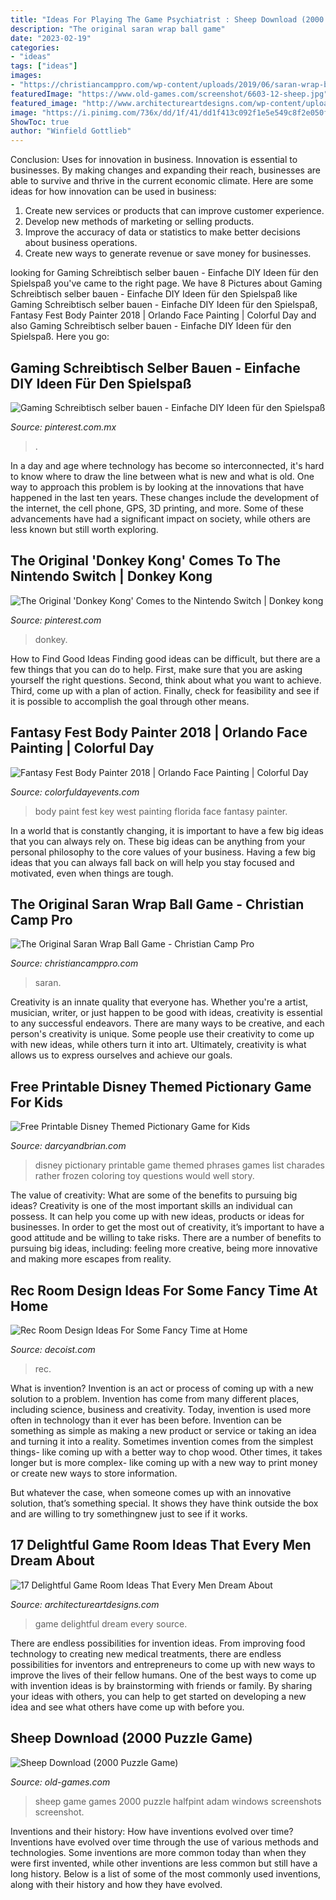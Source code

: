 ```yaml
---
title: "Ideas For Playing The Game Psychiatrist : Sheep Download (2000 Puzzle Game)"
description: "The original saran wrap ball game"
date: "2023-02-19"
categories:
- "ideas"
tags: ["ideas"]
images:
- "https://christiancamppro.com/wp-content/uploads/2019/06/saran-wrap-ball-game-7.jpg"
featuredImage: "https://www.old-games.com/screenshot/6603-12-sheep.jpg"
featured_image: "http://www.architectureartdesigns.com/wp-content/uploads/2015/10/49.jpg"
image: "https://i.pinimg.com/736x/dd/1f/41/dd1f413c092f1e5e549c8f2e050ff7a1.jpg"
ShowToc: true
author: "Winfield Gottlieb"
---
```



Conclusion: Uses for innovation in business.
Innovation is essential to businesses. By making changes and expanding their reach, businesses are able to survive and thrive in the current economic climate. Here are some ideas for how innovation can be used in business:
1. Create new services or products that can improve customer experience.
2. Develop new methods of marketing or selling products.
3. Improve the accuracy of data or statistics to make better decisions about business operations.
4. Create new ways to generate revenue or save money for businesses.

	

		
looking for Gaming Schreibtisch selber bauen - Einfache DIY Ideen für den Spielspaß you've came to the right page. We have 8 Pictures about Gaming Schreibtisch selber bauen - Einfache DIY Ideen für den Spielspaß like Gaming Schreibtisch selber bauen - Einfache DIY Ideen für den Spielspaß, Fantasy Fest Body Painter 2018 | Orlando Face Painting | Colorful Day and also Gaming Schreibtisch selber bauen - Einfache DIY Ideen für den Spielspaß. Here you go:
		
    
## Gaming Schreibtisch Selber Bauen - Einfache DIY Ideen Für Den Spielspaß

<img loading=lazy src="https://i.pinimg.com/736x/2e/58/16/2e581639393a16a9f864ca6afd48f91c.jpg" onerror="this.onerror=null;this.src='https://tse1.mm.bing.net/th?id=OIP.ngFWHHy6Pg33vu1DFLv6twHaJ3&amp;pid=15.1';" alt="Gaming Schreibtisch selber bauen - Einfache DIY Ideen für den Spielspaß">

_Source: pinterest.com.mx_

>. 

	

In a day and age where technology has become so interconnected, it's hard to know where to draw the line between what is new and what is old. One way to approach this problem is by looking at the innovations that have happened in the last ten years. These changes include the development of the internet, the cell phone, GPS, 3D printing, and more. Some of these advancements have had a significant impact on society, while others are less known but still worth exploring.

    
## The Original &#039;Donkey Kong&#039; Comes To The Nintendo Switch | Donkey Kong

<img loading=lazy src="https://i.pinimg.com/736x/dd/1f/41/dd1f413c092f1e5e549c8f2e050ff7a1.jpg" onerror="this.onerror=null;this.src='https://tse2.mm.bing.net/th?id=OIP.VBWgqWZe-Tw1NVhrJD8BMgHaE8&amp;pid=15.1';" alt="The Original &#039;Donkey Kong&#039; Comes to the Nintendo Switch | Donkey kong">

_Source: pinterest.com_

>donkey. 

	

How to Find Good Ideas
Finding good ideas can be difficult, but there are a few things that you can do to help. First, make sure that you are asking yourself the right questions. Second, think about what you want to achieve. Third, come up with a plan of action. Finally, check for feasibility and see if it is possible to accomplish the goal through other means.

    
## Fantasy Fest Body Painter 2018 | Orlando Face Painting | Colorful Day

<img loading=lazy src="https://colorfuldayevents.com/wp-content/florida-face-painter/fantasy-fest/body-paint-key-west.jpg" onerror="this.onerror=null;this.src='https://tse1.mm.bing.net/th?id=OIP.5TUIKkI5wpT4datFH1u5lQAAAA&amp;pid=15.1';" alt="Fantasy Fest Body Painter 2018 | Orlando Face Painting | Colorful Day">

_Source: colorfuldayevents.com_

>body paint fest key west painting florida face fantasy painter. 

	

In a world that is constantly changing, it is important to have a few big ideas that you can always rely on. These big ideas can be anything from your personal philosophy to the core values of your business. Having a few big ideas that you can always fall back on will help you stay focused and motivated, even when things are tough.

    
## The Original Saran Wrap Ball Game - Christian Camp Pro

<img loading=lazy src="https://christiancamppro.com/wp-content/uploads/2019/06/saran-wrap-ball-game-7.jpg" onerror="this.onerror=null;this.src='https://tse1.mm.bing.net/th?id=OIP.vx2MHIR0V6mTlstN8ChugQHaLj&amp;pid=15.1';" alt="The Original Saran Wrap Ball Game - Christian Camp Pro">

_Source: christiancamppro.com_

>saran. 

	

Creativity is an innate quality that everyone has. Whether you're a artist, musician, writer, or just happen to be good with ideas, creativity is essential to any successful endeavors. There are many ways to be creative, and each person's creativity is unique. Some people use their creativity to come up with new ideas, while others turn it into art. Ultimately, creativity is what allows us to express ourselves and achieve our goals.

    
## Free Printable Disney Themed Pictionary Game For Kids

<img loading=lazy src="https://www.darcyandbrian.com/wp-content/uploads/2020/01/Disney-Pictionary-3-pin-683x1024.png" onerror="this.onerror=null;this.src='https://tse2.mm.bing.net/th?id=OIP.WL4Dt-bSUKYCRvcR_0JC3QHaLG&amp;pid=15.1';" alt="Free Printable Disney Themed Pictionary Game for Kids">

_Source: darcyandbrian.com_

>disney pictionary printable game themed phrases games list charades rather frozen coloring toy questions would well story. 

	

The value of creativity: What are some of the benefits to pursuing big ideas?
Creativity is one of the most important skills an individual can possess. It can help you come up with new ideas, products or ideas for businesses. In order to get the most out of creativity, it’s important to have a good attitude and be willing to take risks. There are a number of benefits to pursuing big ideas, including: feeling more creative, being more innovative and making more escapes from reality.

    
## Rec Room Design Ideas For Some Fancy Time At Home

<img loading=lazy src="https://cdn.decoist.com/wp-content/uploads/2013/01/rec-room-design.jpg" onerror="this.onerror=null;this.src='https://tse1.mm.bing.net/th?id=OIP.UXmIL8Ixet-AlOZQX1W_tAHaFH&amp;pid=15.1';" alt="Rec Room Design Ideas For Some Fancy Time at Home">

_Source: decoist.com_

>rec. 

	

What is invention?
Invention is an act or process of coming up with a new solution to a problem. Invention has come from many different places, including science, business and creativity. Today, invention is used more often in technology than it ever has been before. 
Invention can be something as simple as making a new product or service or taking an idea and turning it into a reality. Sometimes invention comes from the simplest things- like coming up with a better way to chop wood. Other times, it takes longer but is more complex- like coming up with a new way to print money or create new ways to store information. 

But whatever the case, when someone comes up with an innovative solution, that’s something special. It shows they have think outside the box and are willing to try somethingnew just to see if it works.

    
## 17 Delightful Game Room Ideas That Every Men Dream About

<img loading=lazy src="http://www.architectureartdesigns.com/wp-content/uploads/2015/10/49.jpg" onerror="this.onerror=null;this.src='https://tse2.mm.bing.net/th?id=OIP.mo89v_oqh4GbMsQbkfG6SAHaFj&amp;pid=15.1';" alt="17 Delightful Game Room Ideas That Every Men Dream About">

_Source: architectureartdesigns.com_

>game delightful dream every source. 

	

There are endless possibilities for invention ideas. From improving food technology to creating new medical treatments, there are endless possibilities for inventors and entrepreneurs to come up with new ways to improve the lives of their fellow humans. One of the best ways to come up with invention ideas is by brainstorming with friends or family. By sharing your ideas with others, you can help to get started on developing a new idea and see what others have come up with before you.

    
## Sheep Download (2000 Puzzle Game)

<img loading=lazy src="https://www.old-games.com/screenshot/6603-12-sheep.jpg" onerror="this.onerror=null;this.src='https://tse3.mm.bing.net/th?id=OIP.ITShzVPn1uEv6fpmyfOmiAHaFj&amp;pid=15.1';" alt="Sheep Download (2000 Puzzle Game)">

_Source: old-games.com_

>sheep game games 2000 puzzle halfpint adam windows screenshots screenshot. 

	

Inventions and their history: How have inventions evolved over time?
Inventions have evolved over time through the use of various methods and technologies. Some inventions are more common today than when they were first invented, while other inventions are less common but still have a long history. Below is a list of some of the most commonly used inventions, along with their history and how they have evolved.

